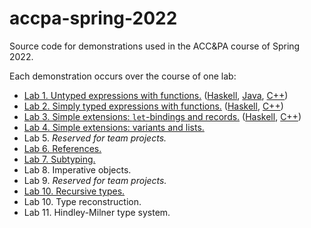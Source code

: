 # accpa-spring-2022

Source code for demonstrations used in the ACC&amp;PA course of Spring 2022.

Each demonstration occurs over the course of one lab:

- [Lab 1. Untyped expressions with functions.](lab-01/) ([Haskell](lab-01/), [Java](lab-01-java/), [C++](lab-01-cpp/))
- [Lab 2. Simply typed expressions with functions.](lab-02/) ([Haskell](lab-02/), [C++](lab-02-cpp/))
- [Lab 3. Simple extensions: `let`-bindings and records.](lab-03/) ([Haskell](lab-02/), [C++](lab-02-cpp/))
- [Lab 4. Simple extensions: variants and lists.](lab-04/)
- Lab 5. _Reserved for team projects._
- [Lab 6. References.](lab-06/)
- [Lab 7. Subtyping.](lab-07/)
- Lab 8. Imperative objects.
- Lab 9. _Reserved for team projects._
- [Lab 10. Recursive types.](lab-10/)
- Lab 10. Type reconstruction.
- Lab 11. Hindley-Milner type system.
